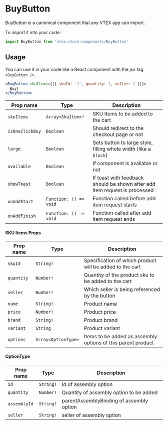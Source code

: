 # BuyButton
BuyButton is a canonical component that any VTEX app can import.

To import it into your code: 
```js
import BuyButton from 'vtex.store-components/BuyButton'
```

## Usage
You can use it in your code like a React component with the jsx tag: `<BuyButton />`. 
```jsx
<BuyButton skuItems={[{ skuId: '1', quantity: 1, seller: 1 }]}> 
  Buy!
</BuyButton>
```

| Prop name          | Type                    | Description                                                                 |
| ------------------ | ----------------------- | --------------------------------------------------------------------------- |
| `skuItems`         | `Array<SkuItem>!`       | SKU Items to be added to the cart |
| `isOneClickBuy`    | `Boolean`               | Should redirect to the checkout page or not |
| `large`            | `Boolean`               | Sets button to large style, filling whole width (like a `block`) |
| `available`        | `Boolean`               | If component is available or not |
| `showToast`        | `Boolean`               | If toast with feedback should be shown after add item request is processed |
| `onAddStart`       | `Function: () => void`  | Function called before add item request starts |
| `onAddFinish`      | `Function: () => void`  | Function called after add item request ends |

#### SKU Items Props

| Prop name          | Type                 | Description                                                                 |
| ------------------ | -------------------- | --------------------------------------------------------------------------- |
| `skuId`            | `String!`            | Specification of which product will be added to the cart |
| `quantity`         | `Number!`            | Quantity of the product sku to be added to the cart |
| `seller`           | `Number!`            | Which seller is being referenced by the button  |
| `name`             | `String!`            | Product name |
| `price`            | `Number!`            | Product price |
| `brand`            | `String!`            | Product brand |
| `variant`          | `String`             | Product variant |
| `options`          | `Array<OptionType>`  | Items to be added as assembly options of this parent product |

#### OptionType
| Prop name          | Type       | Description                                                                 |
| ------------------ | ---------- | --------------------------------------------------------------------------- |
| `id`               | `String!`  | Id of assembly option |
| `quantity`         | `Number!`  | Quantity of assembly option to be added |
| `assemblyId`       | `String!`  | parentAssemblyBinding of assembly option |
| `seller`           | `String!`  | seller of assembly option |
